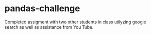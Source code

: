# pandas-challenge
Completed assigment with two other students in class utilyzing google search as well as assistance from You Tube.

